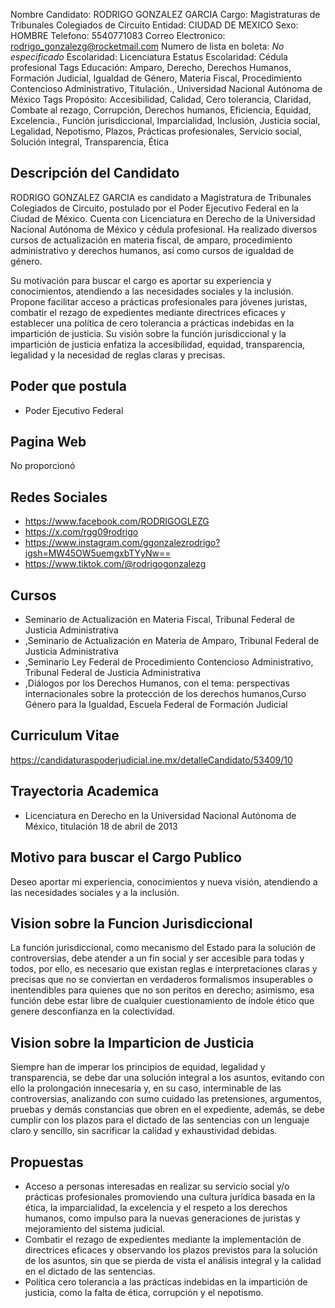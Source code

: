 Nombre Candidato: RODRIGO GONZALEZ GARCIA
Cargo: Magistraturas de Tribunales Colegiados de Circuito
Entidad: CIUDAD DE MEXICO
Sexo: HOMBRE
Telefono: 5540771083
Correo Electronico: rodrigo_gonzalezg@rocketmail.com
Numero de lista en boleta: *No especificado*
Escolaridad: Licenciatura
Estatus Escolaridad: Cédula profesional
Tags Educación: Amparo, Derecho, Derechos Humanos, Formación Judicial, Igualdad de Género, Materia Fiscal, Procedimiento Contencioso Administrativo, Titulación., Universidad Nacional Autónoma de México
Tags Propósito: Accesibilidad, Calidad, Cero tolerancia, Claridad, Combate al rezago, Corrupción, Derechos humanos, Eficiencia, Equidad, Excelencia., Función jurisdiccional, Imparcialidad, Inclusión, Justicia social, Legalidad, Nepotismo, Plazos, Prácticas profesionales, Servicio social, Solución integral, Transparencia, Ética


## Descripción del Candidato 

RODRIGO GONZALEZ GARCIA es candidato a Magistratura de Tribunales Colegiados de Circuito, postulado por el Poder Ejecutivo Federal en la Ciudad de México. Cuenta con Licenciatura en Derecho de la Universidad Nacional Autónoma de México y cédula profesional. Ha realizado diversos cursos de actualización en materia fiscal, de amparo, procedimiento administrativo y derechos humanos, así como cursos de igualdad de género.

Su motivación para buscar el cargo es aportar su experiencia y conocimientos, atendiendo a las necesidades sociales y la inclusión. Propone facilitar acceso a prácticas profesionales para jóvenes juristas, combatir el rezago de expedientes mediante directrices eficaces y establecer una política de cero tolerancia a prácticas indebidas en la impartición de justicia. Su visión sobre la función jurisdiccional y la impartición de justicia enfatiza la accesibilidad, equidad, transparencia, legalidad y la necesidad de reglas claras y precisas.


## Poder que postula

- Poder Ejecutivo Federal


## Pagina Web

No proporcionó


## Redes Sociales

- https://www.facebook.com/RODRIGOGLEZG
- https://x.com/rgg09rodrigo
- https://www.instagram.com/ggonzalezrodrigo?igsh=MW45OW5uemgxbTYyNw==
- https://www.tiktok.com/@rodrigogonzalezg


## Cursos

- Seminario de Actualización en Materia Fiscal, Tribunal Federal de Justicia Administrativa
- ,Seminario de Actualización en Materia de Amparo, Tribunal Federal de Justicia Administrativa
- ,Seminario Ley Federal de Procedimiento Contencioso Administrativo, Tribunal Federal de Justicia Administrativa
- ,Diálogos por los Derechos Humanos, con el tema: perspectivas internacionales sobre la protección de los derechos humanos,Curso Género para la Igualdad, Escuela Federal de Formación Judicial


## Curriculum Vitae

https://candidaturaspoderjudicial.ine.mx/detalleCandidato/53409/10


## Trayectoria Academica

- Licenciatura en Derecho en la Universidad Nacional Autónoma de México, titulación 18 de abril de 2013


## Motivo para buscar el Cargo Publico

Deseo aportar mi experiencia, conocimientos y nueva visión, atendiendo a las necesidades sociales y a la inclusión.


## Vision sobre la Funcion Jurisdiccional

La función jurisdiccional, como mecanismo del Estado para la solución de controversias, debe atender a un fin social y ser accesible para todas y todos, por ello, es necesario que existan reglas e interpretaciones claras y precisas que no se conviertan en verdaderos formalismos insuperables o inentendibles para quienes que no son peritos en derecho; asimismo, esa función debe estar libre de cualquier cuestionamiento de índole ético que genere desconfianza en la colectividad.


## Vision sobre la Imparticion de Justicia

Siempre han de imperar los principios de equidad, legalidad y transparencia, se debe dar una solución integral a los asuntos, evitando con ello la prolongación innecesaria y, en su caso, interminable de las controversias, analizando con sumo cuidado las pretensiones, argumentos, pruebas y demás constancias que obren en el expediente, además, se debe cumplir con los plazos para el dictado de las sentencias con un lenguaje claro y sencillo, sin sacrificar la calidad y exhaustividad debidas.


## Propuestas

- Acceso a personas interesadas en realizar su servicio social y/o prácticas profesionales promoviendo una cultura jurídica basada en la ética, la imparcialidad, la excelencia y el respeto a los derechos humanos, como impulso para la nuevas generaciones de juristas y mejoramiento del sistema judicial.
- Combatir el rezago de expedientes mediante la implementación de directrices eficaces y observando los plazos previstos para la solución de los asuntos, sin que se pierda de vista el análisis integral y la calidad en el dictado de las sentencias.
- Política cero tolerancia a las prácticas indebidas en la impartición de justicia, como la falta de ética, corrupción y el nepotismo.

